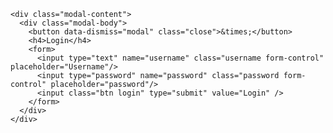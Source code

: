 <div id="login" class="modal fade" role="dialog">
  <div class="modal-dialog">
    
    <div class="modal-content">
      <div class="modal-body">
        <button data-dismiss="modal" class="close">&times;</button>
        <h4>Login</h4>
        <form>
          <input type="text" name="username" class="username form-control" placeholder="Username"/>
          <input type="password" name="password" class="password form-control" placeholder="password"/>
          <input class="btn login" type="submit" value="Login" />
        </form>
      </div>
    </div>
  </div>  
</div>
